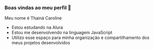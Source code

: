 ### Boas vindas ao meu perfil 💙

Meu nome é Thainá Caroline

- Estou estudando na Alura
- Estou me desenvolvendo na linguagem JavaScript
- Utilizo esse espaço para minha organização e compartilhamento dos meus projetos desenvolvidos
